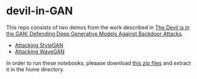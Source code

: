 # devil-in-GAN

This repo consists of two demos from the work described in [The Devil is in the GAN: Defending Deep Generative Models Against Backdoor Attacks](https://arxiv.org/abs/2108.01644).

- [Attacking StyleGAN](https://github.com/IBM/devil-in-GAN/blob/main/notebooks/Attacking%20StyleGAN.ipynb)
- [Attacking WaveGAN](https://github.com/IBM/devil-in-GAN/blob/main/notebooks/Attacking%20WaveGAN.ipynb) 

In order to run these notebooks, pleaase download [this zip files](https://drive.google.com/file/d/1coCJrSAKzVb3yESRMT9xZVtDFr6ibrVv/view?usp=sharing) and extract it in the home directory.
